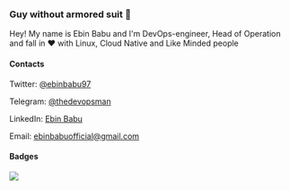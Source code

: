 ### Guy without armored suit 👋

Hey! My name is Ebin Babu and I'm DevOps-engineer, Head of Operation and fall in :heart: with Linux, Cloud Native and Like Minded people


#### Contacts


Twitter: [@ebinbabu97](https://twitter.com/ebinbabu97)

Telegram: [@thedevopsman](https://t.me/thedevopsman)

LinkedIn: [Ebin Babu](https://linkedin.com/in/ebin-babu)

Email: [ebinbabuofficial@gmail.com](mailto:ebinbabuofficial@gmail.com)


#### Badges

![](https://komarev.com/ghpvc/?username=ebinbabu)
